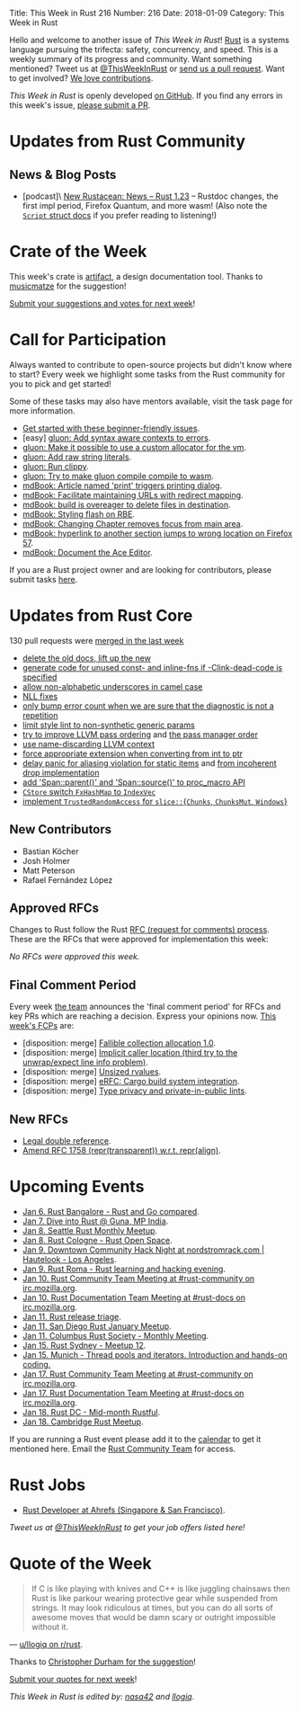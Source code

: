 Title: This Week in Rust 216
Number: 216
Date: 2018-01-09
Category: This Week in Rust

Hello and welcome to another issue of *This Week in Rust*!
[Rust](http://rust-lang.org) is a systems language pursuing the trifecta: safety, concurrency, and speed.
This is a weekly summary of its progress and community.
Want something mentioned? Tweet us at [@ThisWeekInRust](https://twitter.com/ThisWeekInRust) or [send us a pull request](https://github.com/cmr/this-week-in-rust).
Want to get involved? [We love contributions](https://github.com/rust-lang/rust/blob/master/CONTRIBUTING.md).

*This Week in Rust* is openly developed [on GitHub](https://github.com/cmr/this-week-in-rust).
If you find any errors in this week's issue, [please submit a PR](https://github.com/cmr/this-week-in-rust/pulls).

# Updates from Rust Community

## News & Blog Posts

- [podcast]\ [New Rustacean: News – Rust 1.23](http://www.newrustacean.com/show_notes/news/rust_1_23/) – Rustdoc changes, the first impl period, Firefox Quantum, and more wasm! (Also note the [`Script` struct docs](http://www.newrustacean.com/show_notes/news/rust_1_23/struct.Script.html) if you prefer reading to listening!)

# Crate of the Week

This week's crate is [artifact](https://github.com/vitrial/artifact), a design documentation tool. Thanks to [musicmatze](https://users.rust-lang.org/u/musicmatze) for the suggestion!

[Submit your suggestions and votes for next week][submit_crate]!

[submit_crate]: https://users.rust-lang.org/t/crate-of-the-week/2704

# Call for Participation

Always wanted to contribute to open-source projects but didn't know where to start?
Every week we highlight some tasks from the Rust community for you to pick and get started!

Some of these tasks may also have mentors available, visit the task page for more information.

* [Get started with these beginner-friendly issues](https://www.rustaceans.org/findwork/starters).
* [easy] [gluon: Add syntax aware contexts to errors](https://github.com/gluon-lang/gluon/issues/145).
* [gluon: Make it possible to use a custom allocator for the vm](https://github.com/gluon-lang/gluon/issues/245).
* [gluon: Add raw string literals](https://github.com/gluon-lang/gluon/issues/276).
* [gluon: Run clippy](https://github.com/gluon-lang/gluon/issues/405).
* [gluon: Try to make gluon compile compile to wasm](https://github.com/gluon-lang/gluon/issues/424).
* [mdBook: Article named 'print' triggers printing dialog](https://github.com/rust-lang-nursery/mdBook/issues/258).
* [mdBook: Facilitate maintaining URLs with redirect mapping](https://github.com/rust-lang-nursery/mdBook/issues/430).
* [mdBook: build is overeager to delete files in destination](https://github.com/rust-lang-nursery/mdBook/issues/436).
* [mdBook: Styling flash on RBE](https://github.com/rust-lang-nursery/mdBook/issues/443).
* [mdBook: Changing Chapter removes focus from main area](https://github.com/rust-lang-nursery/mdBook/issues/480).
* [mdBook: hyperlink to another section jumps to wrong location on Firefox 57](https://github.com/rust-lang-nursery/mdBook/issues/499).
* [mdBook: Document the Ace Editor](https://github.com/rust-lang-nursery/mdBook/issues/521).

If you are a Rust project owner and are looking for contributors, please submit tasks [here][guidelines].

[guidelines]: https://users.rust-lang.org/t/twir-call-for-participation/4821

# Updates from Rust Core

130 pull requests were [merged in the last week][merged]

[merged]: https://github.com/search?q=is%3Apr+org%3Arust-lang+is%3Amerged+merged%3A2017-01-01..2018-01-08

* [delete the old docs, lift up the new](https://github.com/rust-lang/cargo/pull/4904)
* [generate code for unused const- and inline-fns if -Clink-dead-code is specified](https://github.com/rust-lang/rust/pull/46916)
* [allow non-alphabetic underscores in camel case](https://github.com/rust-lang/rust/pull/46907)
* [NLL fixes](https://github.com/rust-lang/rust/pull/46984)
* [only bump error count when we are sure that the diagnostic is not a repetition](https://github.com/rust-lang/rust/pull/47146)
* [limit style lint to non-synthetic generic params](https://github.com/rust-lang/rust/pull/47132)
* [try to improve LLVM pass ordering](https://github.com/rust-lang/rust/pull/46739)
  and [the pass manager order](https://github.com/rust-lang/llvm/pull/101)
* [use name-discarding LLVM context](https://github.com/rust-lang/rust/pull/47220)
* [force appropriate extension when converting from int to ptr](https://github.com/rust-lang/rust/pull/47147)
* [delay panic for aliasing violation for static items](https://github.com/rust-lang/rust/pull/47105)
  and [from incoherent drop implementation](https://github.com/rust-lang/rust/pull/47104)
* [add 'Span::parent()' and 'Span::source()' to proc_macro API](https://github.com/rust-lang/rust/pull/47099)
* [`CStore` switch `FxHashMap` to `IndexVec`](https://github.com/rust-lang/rust/pull/46913)
* [implement `TrustedRandomAccess` for `slice::`{`Chunks`, `ChunksMut`, `Windows`}](https://github.com/rust-lang/rust/pull/47142)

## New Contributors

* Bastian Köcher
* Josh Holmer
* Matt Peterson
* Rafael Fernández López

## Approved RFCs

Changes to Rust follow the Rust [RFC (request for comments)
process](https://github.com/rust-lang/rfcs#rust-rfcs). These
are the RFCs that were approved for implementation this week:

*No RFCs were approved this week.*

## Final Comment Period

Every week [the team](https://www.rust-lang.org/team.html) announces the
'final comment period' for RFCs and key PRs which are reaching a
decision. Express your opinions now. [This week's FCPs][fcp] are:

[fcp]: https://github.com/rust-lang/rfcs/labels/final-comment-period

* [disposition: merge] [Fallible collection allocation 1.0](https://github.com/rust-lang/rfcs/pull/2116).
* [disposition: merge] [Implicit caller location (third try to the unwrap/expect line info problem)](https://github.com/rust-lang/rfcs/pull/2091).
* [disposition: merge] [Unsized rvalues](https://github.com/rust-lang/rfcs/pull/1909).
* [disposition: merge] [eRFC: Cargo build system integration](https://github.com/rust-lang/rfcs/pull/2136).
* [disposition: merge] [Type privacy and private-in-public lints](https://github.com/rust-lang/rfcs/pull/2145).

## New RFCs

* [Legal double reference](https://github.com/rust-lang/rfcs/pull/2268).
* [Amend RFC 1758 (repr(transparent)) w.r.t. repr(align)](https://github.com/rust-lang/rfcs/pull/2271).

# Upcoming Events

* [Jan  6. Rust Bangalore - Rust and Go compared](https://www.meetup.com/rustox/events/246234333/).
* [Jan  7. Dive into Rust @ Guna, MP India](https://reps.mozilla.org/e/dive-into-rust-guna-mp/).
* [Jan  8. Seattle Rust Monthly Meetup](https://www.meetup.com/Seattle-Rust-Meetup/events/hztzcpyxcblb/).
* [Jan  8. Rust Cologne - Rust Open Space](https://www.meetup.com/RustCologne/events/245799713/).
* [Jan  9. Downtown Community Hack Night at nordstromrack.com | Hautelook - Los Angeles](https://www.meetup.com/Rust-Los-Angeles/events/246118689/).
* [Jan  9. Rust Roma - Rust learning and hacking evening](https://www.meetup.com/Rust-Roma/events/246244324/).
* [Jan 10. Rust Community Team Meeting at #rust-community on irc.mozilla.org](https://chat.mibbit.com/?server=irc.mozilla.org&channel=%23rust-community).
* [Jan 10. Rust Documentation Team Meeting at #rust-docs on irc.mozilla.org](https://chat.mibbit.com/?server=irc.mozilla.org&channel=%23rust-docs).
* [Jan 11. Rust release triage](https://internals.rust-lang.org/t/release-cycle-triage-proposal/3544).
* [Jan 11. San Diego Rust January Meetup](https://www.meetup.com/San-Diego-Rust/events/246221114/).
* [Jan 11. Columbus Rust Society - Monthly Meeting](https://www.meetup.com/columbus-rs/events/czcwhlyxcbpb/).
* [Jan 15. Rust Sydney - Meetup 12](https://www.meetup.com/Rust-Sydney/events/245798720/).
* [Jan 15. Munich - Thread pools and iterators. Introduction and hands-on coding.](https://www.meetup.com/de-DE/rust-munich/events/245850409/)
* [Jan 17. Rust Community Team Meeting at #rust-community on irc.mozilla.org](https://chat.mibbit.com/?server=irc.mozilla.org&channel=%23rust-community).
* [Jan 17. Rust Documentation Team Meeting at #rust-docs on irc.mozilla.org](https://chat.mibbit.com/?server=irc.mozilla.org&channel=%23rust-docs).
* [Jan 18. Rust DC - Mid-month Rustful](https://www.meetup.com/RustDC/events/245934654/).
* [Jan 18. Cambridge Rust Meetup](https://www.meetup.com/Cambridge-Rust-Meetup/events/mgtcwnyxcbxb/).

If you are running a Rust event please add it to the [calendar] to get
it mentioned here. Email the [Rust Community Team][community] for access.

[calendar]: https://www.google.com/calendar/embed?src=apd9vmbc22egenmtu5l6c5jbfc%40group.calendar.google.com
[community]: mailto:community-team@rust-lang.org

# Rust Jobs

* [Rust Developer at Ahrefs (Singapore & San Francisco)](https://ahrefs.com/jobs/rust-developer).

*Tweet us at [@ThisWeekInRust](https://twitter.com/ThisWeekInRust) to get your job offers listed here!*

# Quote of the Week

> If C is like playing with knives and C++ is like juggling chainsaws then Rust is like parkour wearing protective gear while suspended from strings. It may look ridiculous at times, but you can do all sorts of awesome moves that would be damn scary or outright impossible without it.

— [u/llogiq on r/rust](https://www.reddit.com/r/rust/comments/7kjnu7/hey_rustaceans_got_an_easy_question_ask_here/drj63ti/).

Thanks to [Christopher Durham for the suggestion](https://users.rust-lang.org/t/twir-quote-of-the-week/328/478)!

[Submit your quotes for next week][submit]!

[submit]: http://users.rust-lang.org/t/twir-quote-of-the-week/328

*This Week in Rust is edited by: [nasa42](https://github.com/nasa42) and [llogiq](https://github.com/llogiq).*

